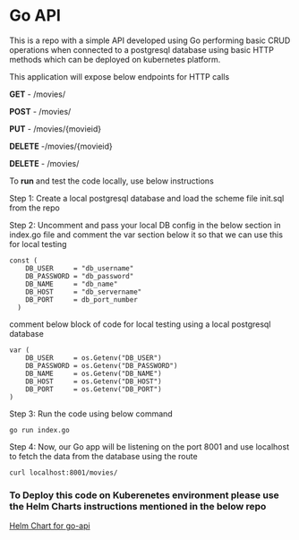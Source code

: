 # Go API
This is a repo with a simple API developed using Go performing basic CRUD operations when connected to a postgresql database using basic HTTP methods which can be deployed on kubernetes platform.

This application will expose below endpoints for HTTP calls 

**GET** - /movies/ 

**POST** - /movies/

**PUT** -  /movies/{movieid}

**DELETE** -/movies/{movieid}

**DELETE** - /movies/


To **run** and test the code locally, use below instructions

Step 1: Create a local postgresql database and load the scheme file init.sql from the repo 

Step 2: Uncomment and pass your local DB config in the below section in index.go file and comment the var section below it so that we can use this for local testing 

```
const (
	DB_USER     = "db_username"
	DB_PASSWORD = "db_password"
	DB_NAME     = "db_name"
	DB_HOST     = "db_servername"
	DB_PORT     = db_port_number
  )
```

comment below block of code for local testing using a local postgresql database

```
var (
	DB_USER     = os.Getenv("DB_USER")
	DB_PASSWORD = os.Getenv("DB_PASSWORD")
	DB_NAME     = os.Getenv("DB_NAME")
	DB_HOST     = os.Getenv("DB_HOST")
	DB_PORT     = os.Getenv("DB_PORT")
)
```
Step 3: Run the code using below command 

```
go run index.go 
 ```
 
Step 4: Now, our Go app will be listening on the port 8001 and use localhost to fetch the data from the database using the route 

```
curl localhost:8001/movies/ 
```

### To Deploy this code on Kuberenetes environment please use the Helm Charts instructions mentioned in the below repo 

[Helm Chart for go-api](https://github.com/cherrymu/go-app-helm-chart)










